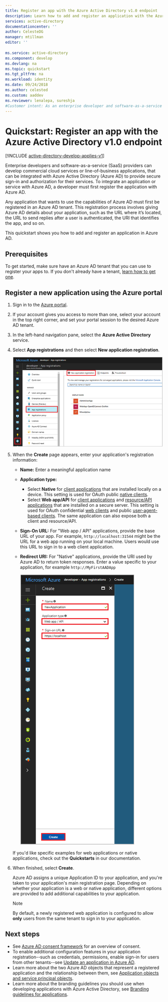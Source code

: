 ```yaml
---
title: Register an app with the Azure Active Directory v1.0 endpoint 
description: Learn how to add and register an application with the Azure Active Directory (Azure AD) v1.0 endpoint.
services: active-directory
documentationcenter: ''
author: CelesteDG
manager: mtillman
editor: ''

ms.service: active-directory
ms.component: develop
ms.devlang: na
ms.topic: quickstart
ms.tgt_pltfrm: na
ms.workload: identity
ms.date: 09/24/2018
ms.author: celested
ms.custom: aaddev
ms.reviewer: lenalepa, sureshja
#Customer intent: As an enterprise developer and software-as-a-service provider, I want to know how to add and register my application with the Azure Active Directory v1.0 endpoint.
---
```


# Quickstart: Register an app with the Azure Active Directory v1.0 endpoint

[!INCLUDE [active-directory-develop-applies-v1](../../../includes/active-directory-develop-applies-v1.md)]

Enterprise developers and software-as-a-service (SaaS) providers can develop commercial cloud services or line-of-business applications, that can be integrated with Azure Active Directory (Azure AD) to provide secure sign-in and authorization for their services. To integrate an application or service with Azure AD, a developer must first register the application with Azure AD.

Any application that wants to use the capabilities of Azure AD must first be registered in an Azure AD tenant. This registration process involves giving Azure AD details about your application, such as the URL where it’s located, the URL to send replies after a user is authenticated, the URI that identifies the app, and so on.

This quickstart shows you how to add and register an application in Azure AD.

## Prerequisites

To get started, make sure have an Azure AD tenant that you can use to register your apps to. If you don't already have a tenant, [learn how to get one](quickstart-create-new-tenant.md).

## Register a new application using the Azure portal

1. Sign in to the [Azure portal](https://portal.azure.com).
1. If your account gives you access to more than one, select your account in the top right corner, and set your portal session to the desired Azure AD tenant.
1. In the left-hand navigation pane, select the **Azure Active Directory** service.
1. Select **App registrations** and then select **New application registration**.

    ![Register a new application](./media/quickstart-v1-integrate-apps-with-azure-ad/add-app-registration.png)

1. When the **Create** page appears, enter your application's registration information: 

    - **Name:** Enter a meaningful application name
    - **Application type:**
      - Select **Native** for [client applications](developer-glossary.md#client-application) that are installed locally on a device. This setting is used for OAuth public [native clients](developer-glossary.md#native-client).
      - Select **Web app/API** for [client applications](developer-glossary.md#client-application) and [resource/API applications](developer-glossary.md#resource-server) that are installed on a secure server. This setting is used for OAuth confidential [web clients](developer-glossary.md#web-client) and public [user-agent-based clients](developer-glossary.md#user-agent-based-client). The same application can also expose both a client and resource/API.
    - **Sign-On URL:** For "Web app / API" applications, provide the base URL of your app. For example, `http://localhost:31544` might be the URL for a web app running on your local machine. Users would use this URL to sign in to a web client application. 
    - **Redirect URI:** For "Native" applications, provide the URI used by Azure AD to return token responses. Enter a value specific to your application, for example `http://MyFirstAADApp`

      ![Register a new application - create](./media/quickstart-v1-integrate-apps-with-azure-ad/add-app-registration-create.png)

    If you'd like specific examples for web applications or native applications, check out the **Quickstarts** in our documentation.

1. When finished, select **Create**.

    Azure AD assigns a unique Application ID to your application, and you're taken to your application's main registration page. Depending on whether your application is a web or native application, different options are provided to add additional capabilities to your application.

      > [!NOTE]
      > By default, a newly registered web application is configured to allow **only** users from the same tenant to sign in to your application.

## Next steps

- See [Azure AD consent framework](consent-framework.md) for an overview of consent.
- To enable additional configuration features in your application registration--such as credentials, permissions, enable sign-in for users from other tenants--see [Update an application in Azure AD](quickstart-v1-update-azure-ad-app.md).
- Learn more about the two Azure AD objects that represent a registered application and the relationship between them, see [Application objects and service principal objects](app-objects-and-service-principals.md).
- Learn more about the branding guidelines you should use when developing applications with Azure Active Directory, see [Branding guidelines for applications](howto-add-branding-in-azure-ad-apps.md).
